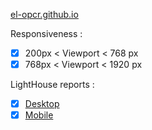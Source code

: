 [el-opcr.github.io](https://el-opcr.github.io/EricLonguemare_2_16102020/)

Responsiveness :

- [x] 200px < Viewport < 768 px
- [x] 768px < Viewport < 1920 px

LightHouse reports :

- [x] [Desktop](https://gist.github.com/el-opcr/33720f299e12b1595a3417e9930e7ee9)
- [x] [Mobile](https://gist.github.com/el-opcr/f7b0dff639e5853f80a6aa30699d6dfc)
